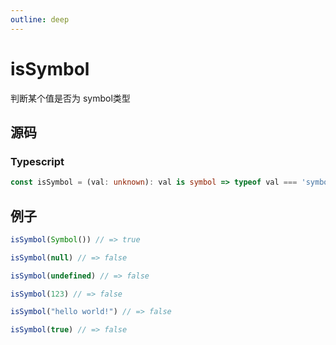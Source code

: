 ```yaml
---
outline: deep
---
```


# isSymbol

判断某个值是否为 symbol类型

## 源码

### Typescript

```typescript
const isSymbol = (val: unknown): val is symbol => typeof val === 'symbol'
```

## 例子

```javascript
isSymbol(Symbol()) // => true

isSymbol(null) // => false

isSymbol(undefined) // => false

isSymbol(123) // => false

isSymbol("hello world!") // => false

isSymbol(true) // => false
```
